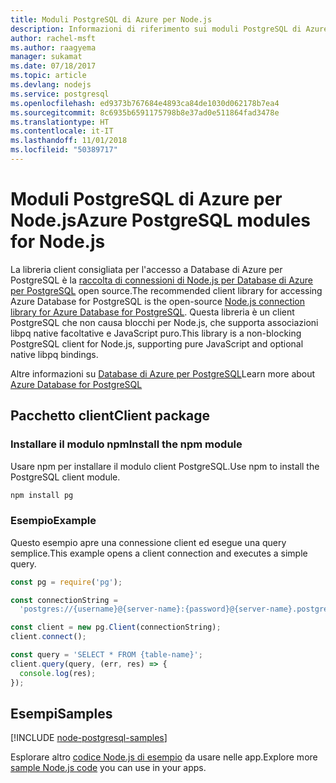 ```yaml
---
title: Moduli PostgreSQL di Azure per Node.js
description: Informazioni di riferimento sui moduli PostgreSQL di Azure per Node.js
author: rachel-msft
ms.author: raagyema
manager: sukamat
ms.date: 07/18/2017
ms.topic: article
ms.devlang: nodejs
ms.service: postgresql
ms.openlocfilehash: ed9373b767684e4893ca84de1030d062178b7ea4
ms.sourcegitcommit: 8c6935b6591175798b8e37ad0e511864fad3478e
ms.translationtype: HT
ms.contentlocale: it-IT
ms.lasthandoff: 11/01/2018
ms.locfileid: "50389717"
---
```

# <a name="azure-postgresql-modules-for-nodejs"></a><span data-ttu-id="f2c7f-103">Moduli PostgreSQL di Azure per Node.js</span><span class="sxs-lookup"><span data-stu-id="f2c7f-103">Azure PostgreSQL modules for Node.js</span></span>

<span data-ttu-id="f2c7f-104">La libreria client consigliata per l'accesso a Database di Azure per PostgreSQL è la [raccolta di connessioni di Node.js per Database di Azure per PostgreSQL](https://www.npmjs.com/package/pg) open source.</span><span class="sxs-lookup"><span data-stu-id="f2c7f-104">The recommended client library for accessing Azure Database for PostgreSQL is the open-source [Node.js connection library for Azure Database for PostgreSQL](https://www.npmjs.com/package/pg).</span></span> <span data-ttu-id="f2c7f-105">Questa libreria è un client PostgreSQL che non causa blocchi per Node.js, che supporta associazioni libpq native facoltative e JavaScript puro.</span><span class="sxs-lookup"><span data-stu-id="f2c7f-105">This library is a non-blocking PostgreSQL client for Node.js, supporting pure JavaScript and optional native libpq bindings.</span></span>

<span data-ttu-id="f2c7f-106">Altre informazioni su [Database di Azure per PostgreSQL](https://docs.microsoft.com/azure/postgresql/)</span><span class="sxs-lookup"><span data-stu-id="f2c7f-106">Learn more about [Azure Database for PostgreSQL](https://docs.microsoft.com/azure/postgresql/)</span></span>

## <a name="client-package"></a><span data-ttu-id="f2c7f-107">Pacchetto client</span><span class="sxs-lookup"><span data-stu-id="f2c7f-107">Client package</span></span>

### <a name="install-the-npm-module"></a><span data-ttu-id="f2c7f-108">Installare il modulo npm</span><span class="sxs-lookup"><span data-stu-id="f2c7f-108">Install the npm module</span></span>

<span data-ttu-id="f2c7f-109">Usare npm per installare il modulo client PostgreSQL.</span><span class="sxs-lookup"><span data-stu-id="f2c7f-109">Use npm to install the PostgreSQL client module.</span></span>

```bash
npm install pg
```   

### <a name="example"></a><span data-ttu-id="f2c7f-110">Esempio</span><span class="sxs-lookup"><span data-stu-id="f2c7f-110">Example</span></span>

<span data-ttu-id="f2c7f-111">Questo esempio apre una connessione client ed esegue una query semplice.</span><span class="sxs-lookup"><span data-stu-id="f2c7f-111">This example opens a client connection and executes a simple query.</span></span>

```javascript
const pg = require('pg');

const connectionString =
  'postgres://{username}@{server-name}:{password}@{server-name}.postgres.database.azure.com:5432/{database-name}?ssl=true';

const client = new pg.Client(connectionString);
client.connect();

const query = 'SELECT * FROM {table-name}';
client.query(query, (err, res) => {
  console.log(res);
});
```

## <a name="samples"></a><span data-ttu-id="f2c7f-112">Esempi</span><span class="sxs-lookup"><span data-stu-id="f2c7f-112">Samples</span></span>

[!INCLUDE [node-postgresql-samples](../docs-ref-conceptual/includes/postgresql-samples.md)]

<span data-ttu-id="f2c7f-113">Esplorare altro [codice Node.js di esempio](https://azure.microsoft.com/resources/samples/?platform=nodejs) da usare nelle app.</span><span class="sxs-lookup"><span data-stu-id="f2c7f-113">Explore more [sample Node.js code](https://azure.microsoft.com/resources/samples/?platform=nodejs) you can use in your apps.</span></span>
